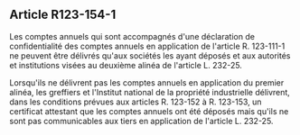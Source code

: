 Article R123-154-1
----
Les comptes annuels qui sont accompagnés d'une déclaration de confidentialité
des comptes annuels en application de l'article R. 123-111-1 ne peuvent être
délivrés qu'aux sociétés les ayant déposés et aux autorités et institutions
visées au deuxième alinéa de l'article L. 232-25.

Lorsqu'ils ne délivrent pas les comptes annuels en application du premier
alinéa, les greffiers et l'Institut national de la propriété industrielle
délivrent, dans les conditions prévues aux articles R. 123-152 à R. 123-153, un
certificat attestant que les comptes annuels ont été déposés mais qu'ils ne sont
pas communicables aux tiers en application de l'article L. 232-25.
